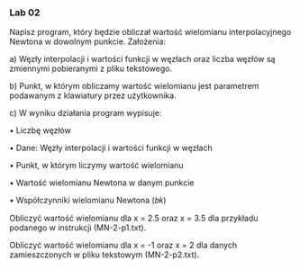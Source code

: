<h3>Lab 02</h3>
Napisz program, który będzie obliczał wartość wielomianu interpolacyjnego Newtona 
w dowolnym punkcie. Założenia:

a) Węzły interpolacji i wartości funkcji w węzłach oraz liczba węzłów są zmiennymi 
pobieranymi z pliku tekstowego.

b) Punkt, w którym obliczamy wartość wielomianu jest parametrem podawanym 
z klawiatury przez użytkownika.

c) W wyniku działania program wypisuje:

• Liczbę węzłów

• Dane: Węzły interpolacji i wartości funkcji w węzłach

• Punkt, w którym liczymy wartość wielomianu

• Wartość wielomianu Newtona w danym punkcie

• Współczynniki wielomianu Newtona (𝑏𝑘)

Obliczyć wartość wielomianu dla x = 2.5 oraz x = 3.5 dla przykładu podanego w instrukcji
(MN-2-p1.txt). 

Obliczyć wartość wielomianu dla x = -1 oraz x = 2 dla danych zamieszczonych w pliku 
tekstowym (MN-2-p2.txt).
